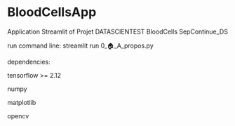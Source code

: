 # BloodCellsApp
Application Streamlit of Projet DATASCIENTEST BloodCells SepContinue_DS

run command line:
streamlit run 0_🏠_A_propos.py

dependencies:

tensorflow >= 2.12

numpy

matplotlib

opencv
